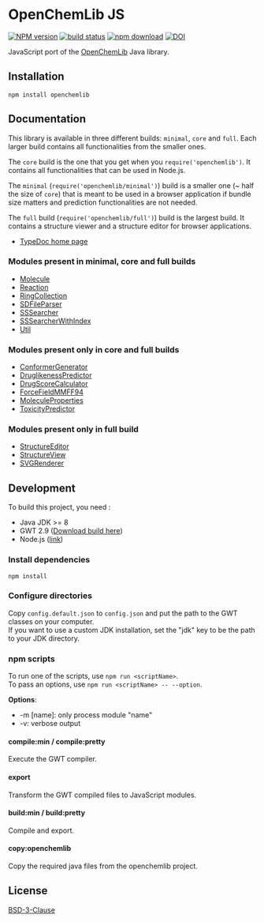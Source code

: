 # OpenChemLib JS

[![NPM version][npm-image]][npm-url]
[![build status][ci-image]][ci-url]
[![npm download][download-image]][download-url]
[![DOI](https://www.zenodo.org/badge/23346814.svg)](https://www.zenodo.org/badge/latestdoi/23346814)


JavaScript port of the [OpenChemLib](https://github.com/actelion/openchemlib) Java library.

## Installation

```console
npm install openchemlib
```

## Documentation

This library is available in three different builds: `minimal`, `core` and `full`.
Each larger build contains all functionalities from the smaller ones.

The `core` build is the one that you get when you `require('openchemlib')`. It
contains all functionalities that can be used in Node.js.

The `minimal` (`require('openchemlib/minimal')`) build is a smaller one
(~ half the size of `core`) that is meant to be used in a browser application
if bundle size matters and prediction functionalities are not needed.

The `full` build (`require('openchemlib/full')`) build is the largest build.
It contains a structure viewer and a structure editor for browser applications.

- [TypeDoc home page](https://cheminfo.github.io/openchemlib-js/index.html)

### Modules present in minimal, core and full builds

- [Molecule](https://cheminfo.github.io/openchemlib-js/classes/molecule.html)
- [Reaction](https://cheminfo.github.io/openchemlib-js/classes/reaction.html)
- [RingCollection](https://cheminfo.github.io/openchemlib-js/classes/ringcollection.html)
- [SDFileParser](https://cheminfo.github.io/openchemlib-js/classes/sdfileparser.html)
- [SSSearcher](https://cheminfo.github.io/openchemlib-js/classes/sssearcher.html)
- [SSSearcherWithIndex](https://cheminfo.github.io/openchemlib-js/classes/sssearcherwithindex.html)
- [Util](https://cheminfo.github.io/openchemlib-js/modules/util.html)

### Modules present only in core and full builds

- [ConformerGenerator](https://cheminfo.github.io/openchemlib-js/classes/conformergenerator.html)
- [DruglikenessPredictor](https://cheminfo.github.io/openchemlib-js/classes/druglikenesspredictor.html)
- [DrugScoreCalculator](https://cheminfo.github.io/openchemlib-js/modules/drugscorecalculator.html)
- [ForceFieldMMFF94](https://cheminfo.github.io/openchemlib-js/classes/forcefieldmmff94.html)
- [MoleculeProperties](https://cheminfo.github.io/openchemlib-js/classes/moleculeproperties.html)
- [ToxicityPredictor](https://cheminfo.github.io/openchemlib-js/classes/toxicitypredictor.html)

### Modules present only in full build

- [StructureEditor](https://cheminfo.github.io/openchemlib-js/classes/structureeditor.html)
- [StructureView](https://cheminfo.github.io/openchemlib-js/modules/structureview.html)
- [SVGRenderer](https://cheminfo.github.io/openchemlib-js/modules/svgrenderer.html)

## Development

To build this project, you need :

- Java JDK >= 8
- GWT 2.9 ([Download build here](http://www.gwtproject.org/download.html))
- Node.js ([link](https://nodejs.org/en/download/))

### Install dependencies

`npm install`

### Configure directories

Copy `config.default.json` to `config.json` and put the path to the GWT classes on your computer.  
If you want to use a custom JDK installation, set the "jdk" key to be the path to your JDK directory.

### npm scripts

To run one of the scripts, use `npm run <scriptName>`.  
To pass an options, use `npm run <scriptName> -- --option`.

**Options**:

- -m [name]: only process module "name"
- -v: verbose output

#### compile:min / compile:pretty

Execute the GWT compiler.

#### export

Transform the GWT compiled files to JavaScript modules.

#### build:min / build:pretty

Compile and export.

#### copy:openchemlib

Copy the required java files from the openchemlib project.

## License

[BSD-3-Clause](./LICENSE)

[npm-image]: https://img.shields.io/npm/v/openchemlib.svg
[npm-url]: https://www.npmjs.com/package/openchemlib
[ci-image]: https://github.com/cheminfo/openchemlib-js/workflows/Node.js%20CI/badge.svg?branch=master
[ci-url]: https://github.com/cheminfo/openchemlib-js/actions?query=workflow%3A%22Node.js+CI%22
[download-image]: https://img.shields.io/npm/dm/openchemlib.svg
[download-url]: https://www.npmjs.com/package/openchemlib
